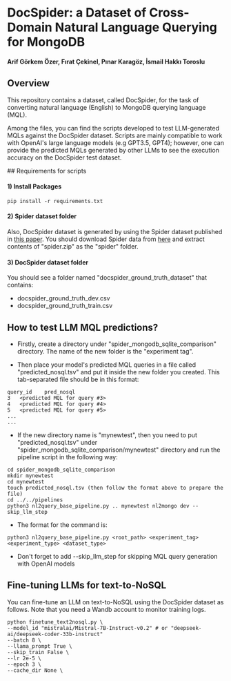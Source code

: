 # DocSpider: a Dataset of Cross-Domain Natural Language Querying for MongoDB

#### Arif Görkem Özer, Fırat Çekinel, Pınar Karagöz, İsmail Hakkı Toroslu

## Overview

This repository contains a dataset, called DocSpider, for the task of converting natural language (English) to MongoDB querying language (MQL).

Among the files, you can find the scripts developed to test LLM-generated MQLs against the DocSpider dataset. Scripts are mainly compatible to work with OpenAI's large language models (e.g GPT3.5, GPT4); however, one can provide the predicted MQLs generated by other LLMs to see the execution accuracy on the DocSpider test dataset.

## Requirements for scripts

#### 1) Install Packages
```
pip install -r requirements.txt
```

#### 2) Spider dataset folder

Also, DocSpider dataset is generated by using the Spider dataset published in [this paper](https://arxiv.org/pdf/1809.08887). You should download Spider data from [here](https://drive.google.com/file/d/1403EGqzIDoHMdQF4c9Bkyl7dZLZ5Wt6J/view) and extract contents of "spider.zip" as the "spider" folder.

#### 3) DocSpider dataset folder

You should see a folder named "docspider_ground_truth_dataset" that contains:

- docspider_ground_truth_dev.csv
- docspider_ground_truth_train.csv

## How to test LLM MQL predictions?

- Firstly, create a directory under "spider_mongodb_sqlite_comparison" directory. The name of the new folder is the "experiment tag".

- Then place your model's predicted MQL queries in a file called "predicted_nosql.tsv" and put it inside the new folder you created. This tab-separated file should be in this format:

```
query_id    pred_nosql
3   <predicted MQL for query #3>
4   <predicted MQL for query #4>
5   <predicted MQL for query #5>
...
...
```

- If the new directory name is "mynewtest", then you need to put "predicted_nosql.tsv" under "spider_mongodb_sqlite_comparison/mynewtest" directory and run the pipeline script in the following way:

```
cd spider_mongodb_sqlite_comparison
mkdir mynewtest
cd mynewtest
touch predicted_nosql.tsv (then follow the format above to prepare the file)
cd ../../pipelines
python3 nl2query_base_pipeline.py .. mynewtest nl2mongo dev --skip_llm_step
```

- The format for the command is:

```
python3 nl2query_base_pipeline.py <root_path> <experiment_tag> <experiment_type> <dataset_type>
```

- Don't forget to add --skip_llm_step for skipping MQL query generation with OpenAI models


## Fine-tuning LLMs for text-to-NoSQL

You can fine-tune an LLM on text-to-NoSQL using the DocSpider dataset as follows. Note that you need a Wandb account to monitor training logs.

```
python finetune_text2nosql.py \
--model_id "mistralai/Mistral-7B-Instruct-v0.2" # or "deepseek-ai/deepseek-coder-33b-instruct"
--batch 8 \
--llama_prompt True \
--skip_train False \
--lr 2e-5 \
--epoch 3 \
--cache_dir None \
```
